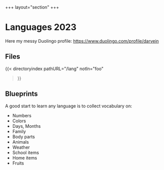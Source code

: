 +++
layout="section"
+++

# Languages 2023
Here my messy Duolingo profile: https://www.duolingo.com/profile/darvein

## Files
{{< directoryindex 
   pathURL="/lang" 
   notIn="foo"
>}}

## Blueprints
A good start to learn any language is to collect vocabulary on:
- Numbers
- Colors
- Days, Months
- Family
- Body parts
- Animals
- Weather
- School items
- Home items
- Fruits
